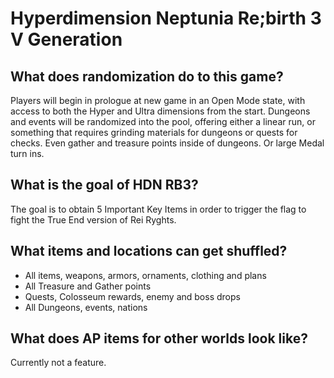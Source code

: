 # Hyperdimension Neptunia Re;birth 3 V Generation

## What does randomization do to this game?

Players will begin in prologue at new game in an Open Mode state, with access to both the Hyper and Ultra dimensions from the start.
Dungeons and events will be randomized into the pool, offering either a linear run, or something that requires grinding materials for dungeons
or quests for checks. Even gather and treasure points inside of dungeons. Or large Medal turn ins.

## What is the goal of HDN RB3?

The goal is to obtain 5 Important Key Items in order to trigger the flag to fight the True End version of Rei Ryghts.

## What items and locations can get shuffled?

- All items, weapons, armors, ornaments, clothing and plans
- All Treasure and Gather points
- Quests, Colosseum rewards, enemy and boss drops
- All Dungeons, events, nations

## What does AP items for other worlds look like?

Currently not a feature.
